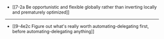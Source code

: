 - [[7-2a Be opportunistic and flexible globally rather than inverting locally and prematurely optimized]]
---
- [[9-4e2c Figure out what's really worth automating-delegating first, before automating-delegating anything]]
